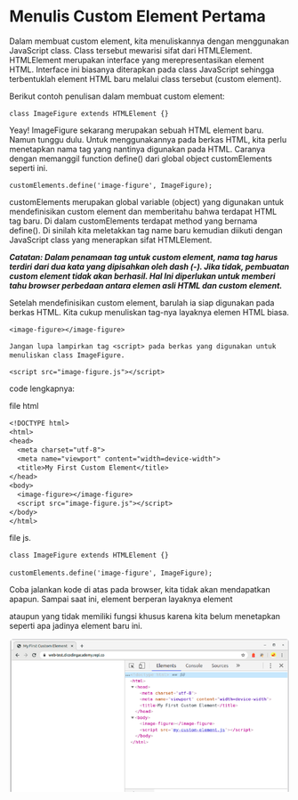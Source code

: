 # Menulis Custom Element Pertama
Dalam membuat custom element, kita menuliskannya dengan menggunakan JavaScript class. Class tersebut mewarisi sifat dari HTMLElement. HTMLElement merupakan interface yang merepresentasikan element HTML. Interface ini biasanya diterapkan pada class JavaScript sehingga terbentuklah element HTML baru melalui class tersebut (custom element).

Berikut contoh penulisan dalam membuat custom element:

```
class ImageFigure extends HTMLElement {}
```

Yeay! ImageFigure sekarang merupakan sebuah HTML element baru. Namun tunggu dulu. Untuk menggunakannya pada berkas HTML, kita perlu menetapkan nama tag yang nantinya digunakan pada HTML. Caranya dengan memanggil function define() dari global object customElements seperti ini.

```
customElements.define('image-figure', ImageFigure);
```

customElements merupakan global variable (object) yang digunakan untuk mendefinisikan custom element dan memberitahu bahwa terdapat HTML tag baru. Di dalam customElements terdapat method yang bernama define(). Di sinilah kita meletakkan tag name baru kemudian diikuti dengan JavaScript class yang menerapkan sifat HTMLElement.

***Catatan: Dalam penamaan tag untuk custom element, nama tag harus terdiri dari dua kata yang dipisahkan oleh dash (-). Jika tidak, pembuatan custom element tidak akan berhasil. Hal Ini diperlukan untuk memberi tahu browser perbedaan antara elemen asli HTML dan custom element.***

Setelah mendefinisikan custom element, barulah ia siap digunakan pada berkas HTML. Kita cukup menuliskan tag-nya layaknya elemen HTML biasa.

```
<image-figure></image-figure>
```

```
Jangan lupa lampirkan tag <script> pada berkas yang digunakan untuk menuliskan class ImageFigure.
```

```
<script src="image-figure.js"></script>
```

code lengkapnya:

file html
```
<!DOCTYPE html>
<html>
<head>
  <meta charset="utf-8">
  <meta name="viewport" content="width=device-width">
  <title>My First Custom Element</title>
</head>
<body>
  <image-figure></image-figure>
  <script src="image-figure.js"></script>
</body>
</html>
```
file js.

```
class ImageFigure extends HTMLElement {}
 
customElements.define('image-figure', ImageFigure);
```

Coba jalankan kode di atas pada browser, kita tidak akan mendapatkan apapun. Sampai saat ini, element <image-figure> berperan layaknya element <div> ataupun <span> yang tidak memiliki fungsi khusus karena kita belum menetapkan seperti apa jadinya element baru ini.

![Alt text](image.png)
